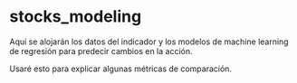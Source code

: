 # stocks_modeling
Aquí se alojarán los datos del indicador y los modelos de machine learning de regresión para predecir cambios en la acción.

Usaré esto para explicar algunas métricas de comparación.